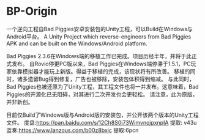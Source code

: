 # BP-Origin

一个逆向工程自Bad Piggies安卓安装包的Unity工程，可以Build在Windows与Android平台。
A Unity Project which reverse-engineers from Bad Piggies APK and can be built on the Windows/Android platform.

Bad Piggies 2.3.6在Windows端的移植工作已完成。项目历经半年，并将于此正式发布。
自Rovio停更PC版以来，Bad Piggies在Windows端停滞于1.5.1，PC玩家依靠模拟器才能玩上新版。得益于移植的完成，该现状将有所改善。
移植的同时，诸多遗留Bug得到修复，广告也被移除，安装包体积得到缩减。
与此同时，Bad Piggies也被还原为了Unity工程，其工程文件也将一并发布。这意味着，Bad Piggies的开源化已无阻碍，对其进行二次开发也会更轻松。
请注意，此为原版，并非新创。

目前仅Build了Windows版与Android版的安装包，并公开该两个版本的Unity工程文件。
度盘:https://pan.baidu.com/s/12Ch8S0i73WimvnqjpxnpIA 提取: v43u
蓝奏:https://www.lanzous.com/b00z8bxjc 提取:6pcn
